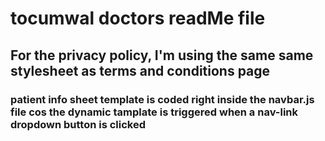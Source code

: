 # tocumwal doctors readMe file

## For the privacy policy, I'm using the same same stylesheet as terms and conditions page

### patient info sheet template is coded right inside the navbar.js file cos the dynamic tamplate is triggered when a nav-link dropdown button is clicked
